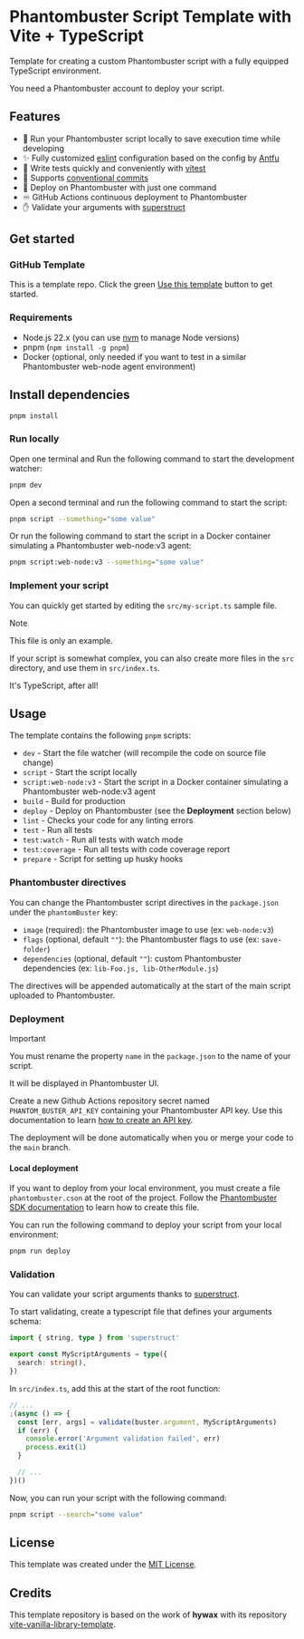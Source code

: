 # Phantombuster Script Template with Vite + TypeScript

Template for creating a custom Phantombuster script with a fully equipped TypeScript environment.

You need a Phantombuster account to deploy your script.

## Features

* 🤯 Run your Phantombuster script locally to save execution time while developing
* ✨ Fully customized [eslint](https://eslint.org/) configuration based on the config by [Antfu](https://github.com/antfu/eslint-config)
* 🧪 Write tests quickly and conveniently with [vitest](https://vitest.dev/)
* 🤝 Supports [conventional commits](https://www.conventionalcommits.org/)
* 🚀 Deploy on Phantombuster with just one command
* ♾️ GitHub Actions continuous deployment to Phantombuster
* ✋ Validate your arguments with [superstruct](hhttps://docs.superstructjs.org/)

## Get started

### GitHub Template

This is a template repo. Click the green [Use this template](https://github.com/SylvainMarty/phantombuster-vite-typescript-template/generate) button to get started.

### Requirements

* Node.js 22.x (you can use [nvm](https://github.com/nvm-sh/nvm) to manage Node versions)
* pnpm (`npm install -g pnpm`)
* Docker (optional, only needed if you want to test in a similar Phantombuster web-node agent environment)

## Install dependencies

```bash
pnpm install
```

### Run locally

Open one terminal and Run the following command to start the development watcher:
```bash
pnpm dev
```

Open a second terminal and run the following command to start the script:
```bash
pnpm script --something="some value"
```

Or run the following command to start the script in a Docker container simulating a Phantombuster web-node:v3 agent:
```bash
pnpm script:web-node:v3 --something="some value"
```

### Implement your script

You can quickly get started by editing the `src/my-script.ts` sample file.

> [!NOTE]
> This file is only an example.
>
> If your script is somewhat complex, you can also create more files in the `src` directory, and use them in `src/index.ts`.
>
> It's TypeScript, after all!

## Usage

The template contains the following `pnpm` scripts:

* `dev` - Start the file watcher (will recompile the code on source file change)
* `script` - Start the script locally
* `script:web-node:v3` - Start the script in a Docker container simulating a Phantombuster web-node:v3 agent
* `build` - Build for production
* `deploy` - Deploy on Phantombuster (see the **Deployment** section below)
* `lint` - Checks your code for any linting errors
* `test` - Run all tests
* `test:watch` - Run all tests with watch mode
* `test:coverage` - Run all tests with code coverage report
* `prepare` - Script for setting up husky hooks

### Phantombuster directives

You can change the Phantombuster script directives in the `package.json` under the `phantomBuster` key:
* `image` (required): the Phantombuster image to use (ex: `web-node:v3`)
* `flags` (optional, default `""`): the Phantombuster flags to use (ex: `save-folder`)
* `dependencies` (optional, default `""`): custom Phantombuster dependencies (ex: `lib-Foo.js, lib-OtherModule.js`)

The directives will be appended automatically at the start of the main script uploaded to Phantombuster.

### Deployment

> [!IMPORTANT]
> You must rename the property `name` in the `package.json` to the name of your script.
>
> It will be displayed in Phantombuster UI.

Create a new Github Actions repository secret named `PHANTOM_BUSTER_API_KEY` containing your Phantombuster API key.
Use this documentation to learn [how to create an API key](https://hub.phantombuster.com/docs/api#how-to-find-my-api-key).

The deployment will be done automatically when you or merge your code to the `main` branch.

#### Local deployment
If you want to deploy from your local environment, you must create a file `phantombuster.cson` at the root of the project.
Follow the [Phantombuster SDK documentation](https://hub.phantombuster.com/docs/sdk#setup) to learn how to create this file.

You can run the following command to deploy your script from your local environment:
```bash
pnpm run deploy
```

### Validation

You can validate your script arguments thanks to [superstruct](https://docs.superstructjs.org/).

To start validating, create a typescript file that defines your arguments schema:
```ts
import { string, type } from 'superstruct'

export const MyScriptArguments = type({
  search: string(),
})
```

In `src/index.ts`, add this at the start of the root function:
```ts
// ...
;(async () => {
  const [err, args] = validate(buster.argument, MyScriptArguments)
  if (err) {
    console.error('Argument validation failed', err)
    process.exit(1)
  }

  // ...
})()
```

Now, you can run your script with the following command:
```bash
pnpm script --search="some value"
```

## License

This template was created under the [MIT License](LICENSE).

## Credits

This template repository is based on the work of **hywax** with its repository [vite-vanilla-library-template](https://github.com/hywax/vite-vanilla-library-template).
